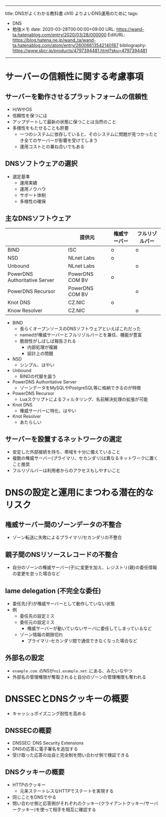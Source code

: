 ---
title: DNSがよくわかる教科書 ch10 よりよいDNS運用のために
tags:
- DNS
- 勉強メモ
date: 2020-03-28T00:00:00+09:00
URL: https://wand-ta.hatenablog.com/entry/2020/03/28/000000
EditURL: https://blog.hatena.ne.jp/wand_ta/wand-ta.hatenablog.com/atom/entry/26006613542140187
bibliography: https://www.sbcr.jp/products/4797394481.html?sku=4797394481
-------------------------------------

# サーバーの信頼性に関する考慮事項 #

## サーバーを動作させるプラットフォームの信頼性 ##

- H/WやOS
- 信頼性を保つには
- アップデートして最新の状態に保つことは当然のこと
- 多様性をもたせることも肝要
    - 一つのシステムに依存していると、そのシステムに問題が見つかったとき全てのサーバーが影響を受けてしまう
    - 運用コストとの兼ね合いでもある


## DNSソフトウェアの選択 ##

- 選定基準
    - 運用実績
    - 運用ノウハウ
    - サポート体制
    - 多様性の確保

## 主なDNSソフトウェア ##

|                               | 提供元          | 権威サーバー | フルリゾルバー |
|-------------------------------|-----------------|--------------|----------------|
| BIND                          | ISC             | o            | o              |
| NSD                           | NLnet Labs      | o            |                |
| Unbound                       | NLnet Labs      |              | o              |
| PowerDNS Authoritative Server | PowerDNS COM BV | o            |                |
| PowerDNS Recursor             | PowerDNS COM BV |              | o              |
| Knot DNS                      | CZ.NIC          | o            |                |
| Know Resolver                 | CZ.NIC          |              | o               |

- BIND
    - 長らくオープンソースのDNSソフトウェアといえばこれだった
    - namedが権威サーバーとフルリゾルバーとを兼任、機能が豊富
    - 脆弱性がしばしば報告される
        - 内部処理が複雑
        - 設計上の問題
- NSD
    - シンプル、はやい
- Unbound
    - BINDの代替を謳う
- PowerDNS Authoritative Server
    - ゾーンデータをMySQLやPostgreSQL等に格納できるのが特徴
- PowerDNS Recursor
    - Luaスクリプトによるフィルタリング、名前解決処理の拡張が可能
- Knot DNS
    - 権威サーバーに特化、はやい
- Knot Resolver
    - あたらしい

## サーバーを設置するネットワークの選定 ##

- 安定した外部接続を持ち、帯域を十分に備えていること
- 複数の権威サーバー(プライマリ、セカンダリ)は異なるネットワークに置くこと推奨
- フルリゾルバーは利用者からのアクセスもしやすいこと


# DNSの設定と運用にまつわる潜在的なリスク #

## 権威サーバー間のゾーンデータの不整合 ##

- ゾーン転送に失敗によるプライマリ/セカンダリの不整合


## 親子間のNSリソースレコードの不整合 ##

- 自分のゾーンの権威サーバー(子)に変更を加え、レジストリ(親)の委任情報の変更を怠った場合など


## lame delegation (不完全な委任) ##

- 委任先(子)が権威サーバーとして動作していない状態
- 例
    - 委任先の設定ミス
    - 委任元の設定ミス
        - 権威サーバーが動いていないサーバに委任してしまっているなど
    - ゾーン情報の期限切れ
        - プライマリ-セカンダリ間で通信できなくなった場合など


## 外部名の設定 ##

- `example.com.`のNSが`ns1.example.net.`にある、みたいなやつ
- 外部名の管理権限が奪取されると自分のゾーンの管理権限も奪われる


# DNSSECとDNSクッキーの概要 #

- キャッシュポイズニング耐性を高める

## DNSSECの概要 ##

- DNSSEC: DNS Security Extensions
- DNSの応答に電子署名を追加する
- 受け取った応答の出自と完全制を問い合わせ側で検証できる


## DNSクッキーの概要 ##

- HTTPのクッキー
    - 元来ステートレスなHTTPでステートを実現する
- 同じことをDNSでやる
- 問い合わせ側と応答側がそれぞれのクッキー(クライアントクッキー/サーバークッキー)を使って相手を相互に確認する
